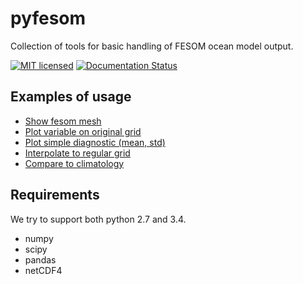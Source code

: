 # pyfesom

Collection of tools for basic handling of FESOM ocean model output.

[![MIT licensed](https://img.shields.io/badge/license-MIT-blue.svg)](https://github.com/koldunovn/pyfesom/blob/master/LICENSE) [![Documentation Status](https://readthedocs.org/projects/pyfesom/badge/?version=latest)](http://pyfesom.readthedocs.io/en/latest/?badge=latest)
          
## Examples of usage

- [Show fesom mesh](https://github.com/koldunovn/pyfesom/blob/master/notebooks/show_mesh.ipynb)
- [Plot variable on original grid](https://github.com/koldunovn/pyfesom/blob/master/notebooks/show_variable_on_original_grid.ipynb)
- [Plot simple diagnostic (mean, std)](https://github.com/koldunovn/pyfesom/blob/master/notebooks/plot_simple_diagnostics.ipynb)
- [Interpolate to regular grid](https://github.com/koldunovn/pyfesom/blob/master/notebooks/interpolate_to_regular_grid.ipynb)
- [Compare to climatology](https://github.com/koldunovn/pyfesom/blob/master/notebooks/compare_to_climatology.ipynb)

## Requirements

We try to support both python 2.7 and 3.4.

- numpy
- scipy
- pandas
- netCDF4








